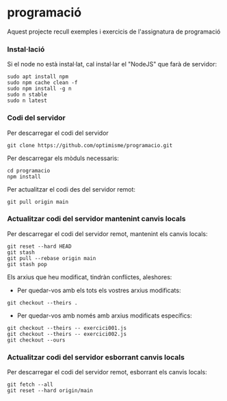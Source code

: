 # programació #

Aquest projecte recull exemples i exercicis de l'assignatura de programació

### Instal·lació ###

Si el node no està instal·lat, cal instal·lar el "NodeJS" que farà de servidor:
```
sudo apt install npm
sudo npm cache clean -f
sudo npm install -g n
sudo n stable
sudo n latest
```

### Codi del servidor ###

Per descarregar el codi del servidor
```
git clone https://github.com/optimisme/programacio.git
```

Per descarregar els mòduls necessaris:
```
cd programacio
npm install
```
Per actualitzar el codi des del servidor remot:
```
git pull origin main
```

### Actualitzar codi del servidor mantenint canvis locals ###

Per descarregar el codi del servidor remot, mantenint els canvis locals:
```
git reset --hard HEAD 
git stash
git pull --rebase origin main
git stash pop
```
Els arxius que heu modificat, tindràn conflictes, aleshores:

- Per quedar-vos amb els tots els vostres arxius modificats:
```
git checkout --theirs .
```
- Per quedar-vos amb només amb arxius modificats específics:
```
git checkout --theirs -- exercici001.js
git checkout --theirs -- exercici002.js
git checkout --ours 
```
### Actualitzar codi del servidor esborrant canvis locals ###

Per descarregar el codi del servidor remot, esborrant els canvis locals:
```
git fetch --all
git reset --hard origin/main
```